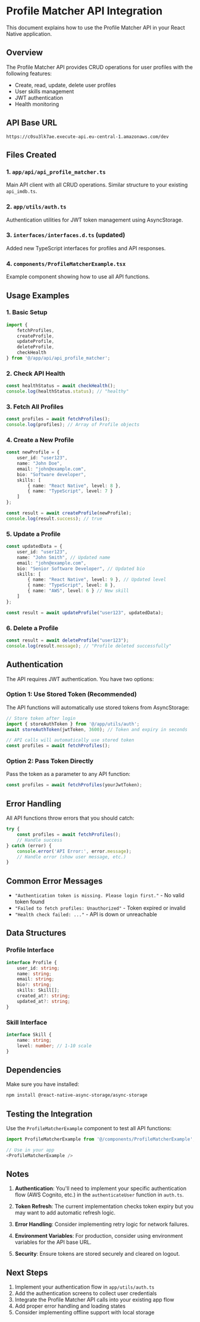 # Profile Matcher API Integration

This document explains how to use the Profile Matcher API in your React Native application.

## Overview

The Profile Matcher API provides CRUD operations for user profiles with the following features:
- Create, read, update, delete user profiles
- User skills management
- JWT authentication
- Health monitoring

## API Base URL

```
https://c0su3lk7ae.execute-api.eu-central-1.amazonaws.com/dev
```

## Files Created

### 1. `app/api/api_profile_matcher.ts`
Main API client with all CRUD operations. Similar structure to your existing `api_imdb.ts`.

### 2. `app/utils/auth.ts`
Authentication utilities for JWT token management using AsyncStorage.

### 3. `interfaces/interfaces.d.ts` (updated)
Added new TypeScript interfaces for profiles and API responses.

### 4. `components/ProfileMatcherExample.tsx`
Example component showing how to use all API functions.

## Usage Examples

### 1. Basic Setup

```typescript
import { 
    fetchProfiles, 
    createProfile, 
    updateProfile, 
    deleteProfile, 
    checkHealth 
} from '@/app/api/api_profile_matcher';
```

### 2. Check API Health

```typescript
const healthStatus = await checkHealth();
console.log(healthStatus.status); // "healthy"
```

### 3. Fetch All Profiles

```typescript
const profiles = await fetchProfiles();
console.log(profiles); // Array of Profile objects
```

### 4. Create a New Profile

```typescript
const newProfile = {
    user_id: "user123",
    name: "John Doe",
    email: "john@example.com",
    bio: "Software developer",
    skills: [
        { name: "React Native", level: 8 },
        { name: "TypeScript", level: 7 }
    ]
};

const result = await createProfile(newProfile);
console.log(result.success); // true
```

### 5. Update a Profile

```typescript
const updatedData = {
    user_id: "user123",
    name: "John Smith", // Updated name
    email: "john@example.com",
    bio: "Senior Software Developer", // Updated bio
    skills: [
        { name: "React Native", level: 9 }, // Updated level
        { name: "TypeScript", level: 8 },
        { name: "AWS", level: 6 } // New skill
    ]
};

const result = await updateProfile("user123", updatedData);
```

### 6. Delete a Profile

```typescript
const result = await deleteProfile("user123");
console.log(result.message); // "Profile deleted successfully"
```

## Authentication

The API requires JWT authentication. You have two options:

### Option 1: Use Stored Token (Recommended)
The API functions will automatically use stored tokens from AsyncStorage:

```typescript
// Store token after login
import { storeAuthToken } from '@/app/utils/auth';
await storeAuthToken(jwtToken, 3600); // Token and expiry in seconds

// API calls will automatically use stored token
const profiles = await fetchProfiles();
```

### Option 2: Pass Token Directly
Pass the token as a parameter to any API function:

```typescript
const profiles = await fetchProfiles(yourJwtToken);
```

## Error Handling

All API functions throw errors that you should catch:

```typescript
try {
    const profiles = await fetchProfiles();
    // Handle success
} catch (error) {
    console.error('API Error:', error.message);
    // Handle error (show user message, etc.)
}
```

## Common Error Messages

- `"Authentication token is missing. Please login first."` - No valid token found
- `"Failed to fetch profiles: Unauthorized"` - Token expired or invalid
- `"Health check failed: ..."` - API is down or unreachable

## Data Structures

### Profile Interface

```typescript
interface Profile {
    user_id: string;
    name: string;
    email: string;
    bio?: string;
    skills: Skill[];
    created_at?: string;
    updated_at?: string;
}
```

### Skill Interface

```typescript
interface Skill {
    name: string;
    level: number; // 1-10 scale
}
```

## Dependencies

Make sure you have installed:

```bash
npm install @react-native-async-storage/async-storage
```

## Testing the Integration

Use the `ProfileMatcherExample` component to test all API functions:

```typescript
import ProfileMatcherExample from '@/components/ProfileMatcherExample';

// Use in your app
<ProfileMatcherExample />
```

## Notes

1. **Authentication**: You'll need to implement your specific authentication flow (AWS Cognito, etc.) in the `authenticateUser` function in `auth.ts`.

2. **Token Refresh**: The current implementation checks token expiry but you may want to add automatic refresh logic.

3. **Error Handling**: Consider implementing retry logic for network failures.

4. **Environment Variables**: For production, consider using environment variables for the API base URL.

5. **Security**: Ensure tokens are stored securely and cleared on logout.

## Next Steps

1. Implement your authentication flow in `app/utils/auth.ts`
2. Add the authentication screens to collect user credentials
3. Integrate the Profile Matcher API calls into your existing app flow
4. Add proper error handling and loading states
5. Consider implementing offline support with local storage
